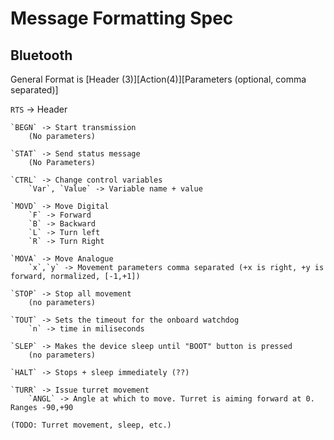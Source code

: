 # Message Formatting Spec

## Bluetooth
General Format is [Header (3)][Action(4)][Parameters (optional, comma separated)]

`RTS` -> Header

    `BEGN` -> Start transmission
        (No parameters)

    `STAT` -> Send status message
        (No Parameters)

    `CTRL` -> Change control variables
        `Var`, `Value` -> Variable name + value

    `MOVD` -> Move Digital
        `F` -> Forward
        `B` -> Backward
        `L` -> Turn left
        `R` -> Turn Right

    `MOVA` -> Move Analogue
        `x`,`y` -> Movement parameters comma separated (+x is right, +y is forward, normalized, [-1,+1])

    `STOP` -> Stop all movement
        (no parameters)

    `TOUT` -> Sets the timeout for the onboard watchdog
        `n` -> time in miliseconds

    `SLEP` -> Makes the device sleep until "BOOT" button is pressed
        (no parameters)

    `HALT` -> Stops + sleep immediately (??)

    `TURR` -> Issue turret movement
        `ANGL` -> Angle at which to move. Turret is aiming forward at 0. Ranges -90,+90

    (TODO: Turret movement, sleep, etc.)